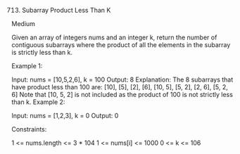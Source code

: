 713. Subarray Product Less Than K

Medium

Given an array of integers nums and an integer k, return the number of contiguous subarrays where the product of all the elements in the subarray is strictly less than k.

Example 1:

Input: nums = [10,5,2,6], k = 100
Output: 8
Explanation: The 8 subarrays that have product less than 100 are:
[10], [5], [2], [6], [10, 5], [5, 2], [2, 6], [5, 2, 6]
Note that [10, 5, 2] is not included as the product of 100 is not strictly less than k.
Example 2:

Input: nums = [1,2,3], k = 0
Output: 0

Constraints:

1 <= nums.length <= 3 \* 104
1 <= nums[i] <= 1000
0 <= k <= 106
